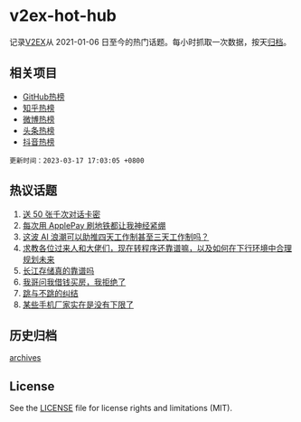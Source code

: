 # v2ex-hot-hub

 记录[V2EX](https://www.v2ex.com/)从 2021-01-06 日至今的热门话题。每小时抓取一次数据，按天[归档](archives)。
 
 ## 相关项目

- [GitHub热榜](https://github.com/it985/github-hot-hub)
- [知乎热榜](https://github.com/it985/zhihu-hot-hub)
- [微博热榜](https://github.com/it985/weibo-hot-hub)
- [头条热榜](https://github.com/it985/toutiao-hot-hub)
- [抖音热榜](https://github.com/it985/douyin-hot-hub)


 `更新时间：2023-03-17 17:03:05 +0800`

## 热议话题

1. [送 50 张千次对话卡密](https://www.v2ex.com/t/924713)
1. [每次用 ApplePay 刷地铁都让我神经紧绷](https://www.v2ex.com/t/924739)
1. [这波 AI 浪潮可以助推四天工作制甚至三天工作制吗？](https://www.v2ex.com/t/924810)
1. [求教各位过来人和大佬们，现在转程序还靠谱嘛，以及如何在下行环境中合理规划未来](https://www.v2ex.com/t/924651)
1. [长江存储真的靠谱吗](https://www.v2ex.com/t/924773)
1. [我哥问我借钱买房，我拒绝了](https://www.v2ex.com/t/924735)
1. [跳与不跳的纠结](https://www.v2ex.com/t/924777)
1. [某些手机厂家实在是没有下限了](https://www.v2ex.com/t/924653)

## 历史归档

[archives](archives)

## License

See the [LICENSE](LICENSE) file for license rights and limitations (MIT).
